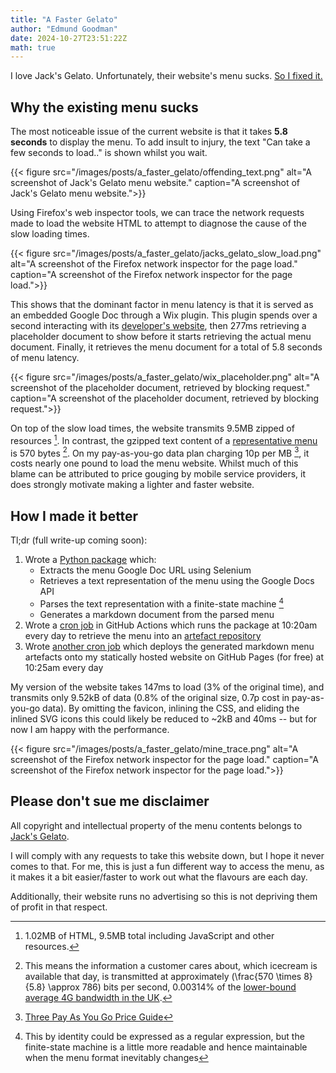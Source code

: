 ```yaml
---
title: "A Faster Gelato"
author: "Edmund Goodman"
date: 2024-10-27T23:51:22Z
math: true
---
```


I love Jack's Gelato. Unfortunately, their website's menu sucks.
[So I fixed it.](https://edmundgoodman.co.uk/gelato/)

<!--more-->

## Why the existing menu sucks

The most noticeable issue of the current website is that it takes
**5.8 seconds** to display the menu. To add insult to injury, the text
"Can take a few seconds to load.." is shown whilst you wait.

{{< figure
    src="/images/posts/a_faster_gelato/offending_text.png"
    alt="A screenshot of Jack's Gelato menu website."
    caption="A screenshot of Jack's Gelato menu website.">}}

Using Firefox's web inspector tools, we can trace the network requests made to
load the website HTML to attempt to diagnose the cause of the slow loading
times.

{{< figure
    src="/images/posts/a_faster_gelato/jacks_gelato_slow_load.png"
    alt="A screenshot of the Firefox network inspector for the page load."
    caption="A screenshot of the Firefox network inspector for the page load.">}}

This shows that the dominant factor in menu latency is that it is served as an
embedded Google Doc through a Wix plugin. This plugin spends over a second
interacting with its [developer's website](https://www.mymobileapp.online), then
277ms retrieving a placeholder document to show before it starts retrieving the
actual menu document. Finally, it retrieves the menu document for a total of 5.8
seconds of menu latency.

{{< figure
    src="/images/posts/a_faster_gelato/wix_placeholder.png"
    alt="A screenshot of the placeholder document, retrieved by blocking request."
    caption="A screenshot of the placeholder document, retrieved by blocking request.">}} 

On top of the slow load times, the website transmits 9.5MB zipped of resources
[^1]. In contrast, the gzipped text content of a
[representative menu](https://raw.githubusercontent.com/EdmundGoodman/jacks-menu-history/refs/heads/main/raw/24_10_04__benet_street.txt) is 570 bytes [^2]. On my
pay-as-you-go data plan charging 10p per MB [^3], it costs nearly one pound to
load the menu website. Whilst much of this blame can be attributed
to price gouging by mobile service providers, it does strongly motivate making
a lighter and faster website.

## How I made it better

Tl;dr (full write-up coming soon):

1. Wrote a [Python package](https://pypi.org/project/jacks-menu/) which:
   - Extracts the menu Google Doc URL using Selenium
   - Retrieves a text representation of the menu using the Google Docs API
   - Parses the text representation with a finite-state machine [^4]
   - Generates a markdown document from the parsed menu
2. Wrote a [cron job](https://github.com/EdmundGoodman/jacks-menu-history/blob/main/.github/workflows/gelato.yml) in GitHub Actions which runs the package at 10:20am every
   day to retrieve the menu into an [artefact repository](https://github.com/EdmundGoodman/jacks-menu-history)
3. Wrote [another cron job](https://github.com/EdmundGoodman/edmundgoodman.github.io/blob/main/.github/workflows/gh-pages.yml) which deploys the generated markdown menu
   artefacts onto my statically hosted website on GitHub Pages (for free) at
   10:25am every day

My version of the website takes 147ms to load (3% of the original time), and
transmits only 9.52kB of data (0.8% of the original size, 0.7p cost in
pay-as-you-go data). By omitting the favicon, inlining the CSS, and eliding
the inlined SVG icons this could likely be reduced to ~2kB and 40ms -- but for
now I am happy with the performance.

{{< figure
    src="/images/posts/a_faster_gelato/mine_trace.png"
    alt="A screenshot of the Firefox network inspector for the page load."
    caption="A screenshot of the Firefox network inspector for the page load.">}}

## Please don't sue me disclaimer

All copyright and intellectual property of the menu contents belongs to
[Jack's Gelato](https://www.jacksgelato.com/).

I will comply with any requests to take this website down, but I hope it never
comes to that. For me, this is just a fun different way to access the menu,
as it makes it a bit easier/faster to work out what the flavours are each day.

Additionally, their website runs no advertising so this is not depriving them of
profit in that respect.


[^1]: 1.02MB of HTML, 9.5MB total including JavaScript and other resources.
[^2]: This means the information a customer cares about, which icecream
is available that day, is transmitted at approximately \(\frac{570 \times 8}{5.8} \approx 786\) bits per second,
0.00314% of the [lower-bound average 4G bandwidth in the UK](https://simrush.com/fastest-4g-network-uk/).
[^3]: [Three Pay As You Go Price Guide](https://www.three.co.uk/content/dam/threedigital/terms-and-conditions/price-guides/latest-price-guides/paygplans-priceguide-12052023.pdf)
[^4]: This by identity could be expressed as a regular expression, but the
finite-state machine is a little more readable and hence maintainable when
the menu format inevitably changes
